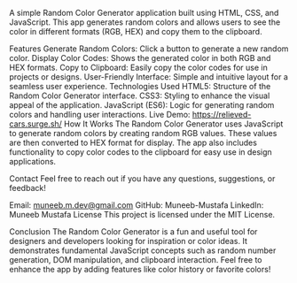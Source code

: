 A simple Random Color Generator application built using HTML, CSS, and JavaScript. This app generates random colors and allows users to see the color in different formats (RGB, HEX) and copy them to the clipboard.

Features
Generate Random Colors: Click a button to generate a new random color.
Display Color Codes: Shows the generated color in both RGB and HEX formats.
Copy to Clipboard: Easily copy the color codes for use in projects or designs.
User-Friendly Interface: Simple and intuitive layout for a seamless user experience.
Technologies Used
HTML5: Structure of the Random Color Generator interface.
CSS3: Styling to enhance the visual appeal of the application.
JavaScript (ES6): Logic for generating random colors and handling user interactions.
Live Demo:
https://relieved-cars.surge.sh/
How It Works
The Random Color Generator uses JavaScript to generate random colors by creating random RGB values. These values are then converted to HEX format for display. The app also includes functionality to copy color codes to the clipboard for easy use in design applications.

Contact
Feel free to reach out if you have any questions, suggestions, or feedback!

Email: muneeb.m.dev@gmail.com
GitHub: Muneeb-Mustafa
LinkedIn: Muneeb Mustafa
License
This project is licensed under the MIT License.

Conclusion
The Random Color Generator is a fun and useful tool for designers and developers looking for inspiration or color ideas. It demonstrates fundamental JavaScript concepts such as random number generation, DOM manipulation, and clipboard interaction. Feel free to enhance the app by adding features like color history or favorite colors!
